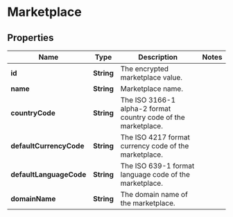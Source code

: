 
# Marketplace

## Properties
Name | Type | Description | Notes
------------ | ------------- | ------------- | -------------
**id** | **String** | The encrypted marketplace value. | 
**name** | **String** | Marketplace name. | 
**countryCode** | **String** | The ISO 3166-1 alpha-2 format country code of the marketplace. | 
**defaultCurrencyCode** | **String** | The ISO 4217 format currency code of the marketplace. | 
**defaultLanguageCode** | **String** | The ISO 639-1 format language code of the marketplace. | 
**domainName** | **String** | The domain name of the marketplace. | 



